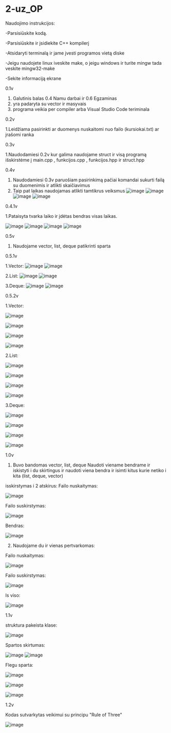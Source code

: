 # 2-uz_OP

Naudojimo instrukcijos:

-Parsisiūskite kodą.

-Parsisiūskite ir įsidiekite C++ kompilerį

-Atsidaryti terminalą ir jame įvesti programos vietą diske

-Jeigu naudojete linux iveskite make, o jeigu windows ir turite mingw tada veskite mingw32-make

-Sekite informaciją ekrane


0.1v
1. Galutinis balas 0.4 Namu darbai ir 0.6 Egzaminas
2. yra padaryta su vector ir masyvais
3. programa veikia per compiler arba Visual Studio Code teriminala

0.2v

1.Leidžiama pasirinkti ar duomenys nuskaitomi nuo failo (kursiokai.txt) ar įrašomi ranka

0.3v

1.Naudodamiesi 0.2v kur galima naudojame struct ir visą programą išskirstėme į main.cpp , funkcijos.cpp , funkcijos.hpp ir struct.hpp 

0.4v

1. Naudodamiesi 0.3v paruošiam pasirinkimą pačiai komandai sukurti failą su duomenimis ir atlikti skaičiavimus
2. Taip pat laikas naudojamas atlikti tamtikrus veiksmus
![image](https://user-images.githubusercontent.com/75576100/111757862-77272400-88a4-11eb-94a3-3d3cd69fd1a0.png)
![image](https://user-images.githubusercontent.com/75576100/111757970-96be4c80-88a4-11eb-94b5-24f53f42bda0.png)
![image](https://user-images.githubusercontent.com/75576100/111758021-a63d9580-88a4-11eb-99f5-a45e095f807e.png)
![image](https://user-images.githubusercontent.com/75576100/111762762-0c78e700-88aa-11eb-9956-dbb85173d165.png)


0.4.1v

1.Pataisyta tvarka laiko ir įdėtas bendras visas laikas.

![image](https://user-images.githubusercontent.com/75576100/111769594-14d52000-88b2-11eb-9f52-06a30626073e.png)
![image](https://user-images.githubusercontent.com/75576100/111769709-31715800-88b2-11eb-8a62-c72eb313f024.png)
![image](https://user-images.githubusercontent.com/75576100/111769754-3e8e4700-88b2-11eb-913e-047696a358ee.png)
![image](https://user-images.githubusercontent.com/75576100/111769874-61b8f680-88b2-11eb-8c6a-45a1f82d7ebd.png)

0.5v

1. Naudojame vector, list, deque patikrinti sparta

0.5.1v

1.Vector:
![image](https://user-images.githubusercontent.com/75576100/114917171-5237b980-9e2e-11eb-9146-2241517c2179.png)
![image](https://user-images.githubusercontent.com/75576100/114917415-962abe80-9e2e-11eb-9e42-9f673659ec4b.png)

2.List:
![image](https://user-images.githubusercontent.com/75576100/114917561-c3776c80-9e2e-11eb-847a-e361d499c3e2.png)
![image](https://user-images.githubusercontent.com/75576100/114917592-ceca9800-9e2e-11eb-8d9f-5abc3205daa4.png)

3.Deque:
![image](https://user-images.githubusercontent.com/75576100/114917696-e9047600-9e2e-11eb-9be4-8d90dcb6aa6e.png)
![image](https://user-images.githubusercontent.com/75576100/114917769-fd487300-9e2e-11eb-98f1-07ac474aeb31.png)

0.5.2v

1.Vector:

![image](https://user-images.githubusercontent.com/75576100/114997580-ac756080-9ea8-11eb-9911-3c32cf0d9743.png)

![image](https://user-images.githubusercontent.com/75576100/114997784-e34b7680-9ea8-11eb-96aa-50b09e3a8fab.png)

![image](https://user-images.githubusercontent.com/75576100/114997835-f3fbec80-9ea8-11eb-8ce4-2f35882aa61e.png)

![image](https://user-images.githubusercontent.com/75576100/114997917-0d9d3400-9ea9-11eb-9e95-0370ed1fc33c.png)

2.List:

![image](https://user-images.githubusercontent.com/75576100/114998556-c06d9200-9ea9-11eb-8f7c-3742297dda50.png)

![image](https://user-images.githubusercontent.com/75576100/114998606-ccf1ea80-9ea9-11eb-8c47-2dc064894af4.png)

![image](https://user-images.githubusercontent.com/75576100/114998674-dda26080-9ea9-11eb-9cbe-f4b02aed986b.png)

![image](https://user-images.githubusercontent.com/75576100/114998772-f3b02100-9ea9-11eb-93c9-e600e5b78792.png)

3.Deque:

![image](https://user-images.githubusercontent.com/75576100/114999237-543f5e00-9eaa-11eb-80d7-7caa80dcd1f9.png)

![image](https://user-images.githubusercontent.com/75576100/114999279-615c4d00-9eaa-11eb-8dd3-42186cd464aa.png)

![image](https://user-images.githubusercontent.com/75576100/114999323-6caf7880-9eaa-11eb-81e4-8217a0be9e96.png)

![image](https://user-images.githubusercontent.com/75576100/114999404-805adf00-9eaa-11eb-8bc2-b8c331cba1d7.png)


1.0v

1. Buvo bandomas vector, list, deque Naudoti viename bendrame ir iskistyti i du skirtingus ir naudoti viena bendra ir isimti kitus kurie netiko i kita (list, deque, vector)

isskirstymas i 2 atskirus:
Failo nuskaitymas:

![image](https://user-images.githubusercontent.com/75576100/115122893-1bdf7300-9fc3-11eb-9aab-851b48536b7a.png)


Failo suskirstymas:

![image](https://user-images.githubusercontent.com/75576100/115122904-2bf75280-9fc3-11eb-8b0b-b275cd72828b.png)


Bendras:

![image](https://user-images.githubusercontent.com/75576100/115122910-344f8d80-9fc3-11eb-90c9-3e08f952a024.png)


2. Naudojame du ir vienas pertvarkomas:

Failo nuskaitymas:

![image](https://user-images.githubusercontent.com/75576100/115123038-d40d1b80-9fc3-11eb-8199-50398d6aa817.png)

Failo suskirstymas:

![image](https://user-images.githubusercontent.com/75576100/115123048-de2f1a00-9fc3-11eb-84eb-950fab973650.png)

Is viso:

![image](https://user-images.githubusercontent.com/75576100/115123053-eb4c0900-9fc3-11eb-9de2-b2a27575065f.png)


1.1v

struktura pakeista klase:

![image](https://user-images.githubusercontent.com/75576100/117547180-e7e1f580-b036-11eb-9974-ac7ed683cc30.png)


Spartos skirtumas:

![image](https://user-images.githubusercontent.com/75576100/117547138-ac472b80-b036-11eb-8468-07f482627154.png)
![image](https://user-images.githubusercontent.com/75576100/117547142-b2d5a300-b036-11eb-99df-0ba74b597bed.png)



Flegu sparta:

![image](https://user-images.githubusercontent.com/75576100/117547154-c1bc5580-b036-11eb-8d12-1060477f779b.png)

![image](https://user-images.githubusercontent.com/75576100/117547158-c97bfa00-b036-11eb-91b8-7f4d6a0fc839.png)

![image](https://user-images.githubusercontent.com/75576100/117547160-cf71db00-b036-11eb-87ac-544e827e7039.png)


1.2v 


Kodas sutvarkytas veikimui su principu "Rule of Three"

![image](https://user-images.githubusercontent.com/75576100/118229101-11b27680-b494-11eb-962e-442fa247f141.png)

